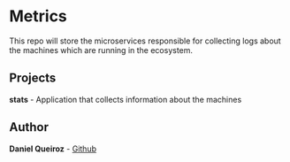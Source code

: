# Metrics
This repo will store the microservices responsible for collecting logs about the machines which are running in the ecosystem.

## Projects
**stats** - Application that collects information about the machines

## Author
**Daniel Queiroz** - [Github](https://github.com/danielqueiroz)

